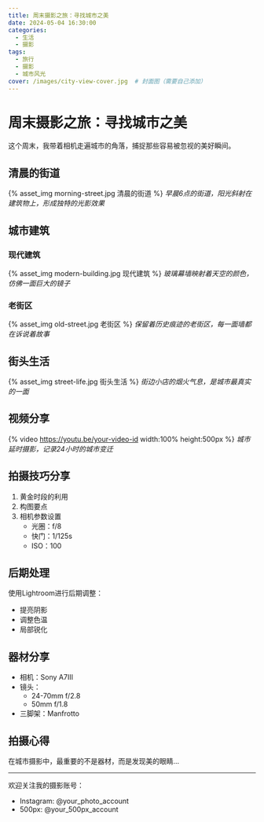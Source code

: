 ```yaml
---
title: 周末摄影之旅：寻找城市之美
date: 2024-05-04 16:30:00
categories:
  - 生活
  - 摄影
tags:
  - 旅行
  - 摄影
  - 城市风光
cover: /images/city-view-cover.jpg  # 封面图（需要自己添加）
---
```


# 周末摄影之旅：寻找城市之美

这个周末，我带着相机走遍城市的角落，捕捉那些容易被忽视的美好瞬间。

## 清晨的街道

{% asset_img morning-street.jpg 清晨的街道 %}
*早晨6点的街道，阳光斜射在建筑物上，形成独特的光影效果*

## 城市建筑

### 现代建筑
{% asset_img modern-building.jpg 现代建筑 %}
*玻璃幕墙映射着天空的颜色，仿佛一面巨大的镜子*

### 老街区
{% asset_img old-street.jpg 老街区 %}
*保留着历史痕迹的老街区，每一面墙都在诉说着故事*

## 街头生活

{% asset_img street-life.jpg 街头生活 %}
*街边小店的烟火气息，是城市最真实的一面*

## 视频分享

{% video https://youtu.be/your-video-id width:100% height:500px %}
*城市延时摄影，记录24小时的城市变迁*

## 拍摄技巧分享

1. 黄金时段的利用
2. 构图要点
3. 相机参数设置
   - 光圈：f/8
   - 快门：1/125s
   - ISO：100

## 后期处理

使用Lightroom进行后期调整：
- 提亮阴影
- 调整色温
- 局部锐化

<!-- more -->

## 器材分享

- 相机：Sony A7III
- 镜头：
  - 24-70mm f/2.8
  - 50mm f/1.8
- 三脚架：Manfrotto

## 拍摄心得

在城市摄影中，最重要的不是器材，而是发现美的眼睛...

---
欢迎关注我的摄影账号：
- Instagram: @your_photo_account
- 500px: @your_500px_account
